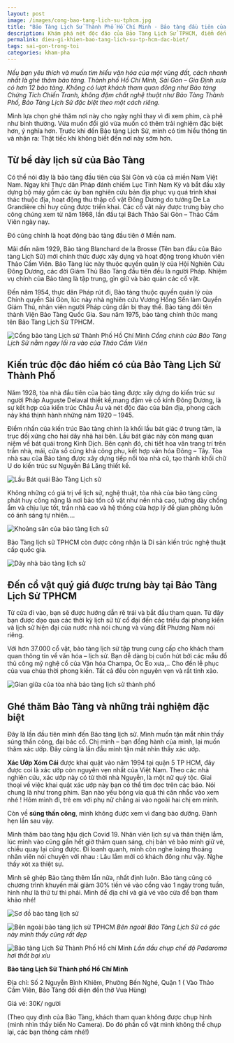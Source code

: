 ```yaml
---
layout: post
image: /images/cong-bao-tang-lich-su-tphcm.jpg
title: "Bảo Tàng Lịch Sử Thành Phố Hồ Chí Minh - Bảo tàng đầu tiên của miền Nam"
description: Khám phá nét độc đáo của Bảo Tàng Lịch Sử TPHCM, điểm đến lạ mà quen. Kinh nghiệm tham quan cũng như thông tin địa chỉ, giá vé và giờ mở của của Bảo Tàng.
permalink: dieu-gi-khien-bao-tang-lich-su-tp-hcm-dac-biet/
tags: sai-gon-trong-toi
categories: kham-pha
---
```


_Nếu bạn yêu thích và muốn tìm hiểu văn hóa của một vùng đất, cách nhanh nhất là ghé thăm bảo tàng. Thành phố Hồ Chí Minh, Sài Gòn – Gia Định xưa có hơn 12 bảo tàng. Không có lượt khách tham quan đông như Bảo tàng Chứng Tích Chiến Tranh, không đậm chất nghệ thuật như Bảo Tàng Thành Phố, Bảo Tàng Lịch Sử đặc biệt theo một cách riêng._

Mình lựa chọn ghé thăm nơi này cho ngày nghỉ thay vì đi xem phim, cà phê như bình thường. Vừa muốn đổi gió vừa muốn có thêm trải nghiệm đặc biệt hơn, ý nghĩa hơn. Trước khi đến Bảo tàng Lịch Sử, mình có tìm hiểu thông tin và nhận ra: Thật tiếc khi không biết đến nơi này sớm hơn.

## Từ bề dày lịch sử của Bảo Tàng

Có thể nói đây là bảo tàng đầu tiên của Sài Gòn và của cả miền Nam Việt Nam. Ngay khi Thực dân Pháp đánh chiếm Lục Tỉnh Nam Kỳ và bắt đầu xây dựng bộ máy gồm các ủy ban nghiên cứu bản địa phục vụ quá trình khai thác thuộc địa, hoạt động thu thập cổ vật Đông Dương do tướng De La Grandière chỉ huy cũng được triển khai. Các cổ vật này được trưng bày cho công chúng xem từ năm 1868, lần đầu tại Bách Thảo Sài Gòn – Thảo Cầm Viên ngày nay.

Đó cũng chính là hoạt động bảo tàng đầu tiên ở Miền nam.

Mãi đến năm 1929, Bảo tàng Blanchard de la Brosse (Tên ban đầu của Bảo tàng Lịch Sử) mới chính thức được xây dựng và hoạt động trong khuôn viên Thảo Cầm Viên. Bảo Tàng lúc này thuộc quyền quản lý của Hội Nghiên Cứu Đông Dương, các đời Giám Thủ Bảo Tàng đầu tiên đều là người Pháp. Nhiệm vụ chính của Bảo tàng là tập trung, gìn giữ và bảo quản các cổ vật.

Đến năm 1954, thực dân Pháp rút đi, Bảo tàng thuộc quyền quản lý của Chính quyền Sài Gòn, lúc này nhà nghiên cứu Vương Hồng Sển làm Quyền Giám Thủ, nhân viên người Pháp cũng dần bị thay thế. Bảo tàng đổi tên thành Viện Bảo Tàng Quốc Gia. Sau năm 1975, bảo tàng chính thức mang tên Bảo Tàng Lịch Sử TPHCM.
 
![Cổng bảo tàng Lịch sử Thành Phố Hồ Chí Minh](/images/bao-tang-lich-su-tphcm.jpg)
_Cổng chính của Bảo Tàng Lịch Sử nằm ngay lối ra vào của Thảo Cầm Viên_

## Kiến trúc độc đáo hiếm có của Bảo Tàng Lịch Sử Thành Phố

Năm 1928, tòa nhà đầu tiên của bảo tàng được xây dựng do kiến trúc sư người Pháp Auguste Delaval thiết kế,mang đậm vẻ cổ kính Đông Dương, là sự kết hợp của kiến trúc Châu Âu và nét độc đáo của bản địa, phong cách này khá thịnh hành những năm 1920 – 1945.

Điểm nhấn của kiến trúc Bảo tàng chính là khối lầu bát giác ở trung tâm, là trục đối xứng cho hai dãy nhà hai bên. Lầu bát giác này còn mang quan niệm về bát quái trong Kinh Dịch. Bên cạnh đó, chi tiết hoa văn trang trí trên trần nhà, mái, cửa sổ cũng khá công phu, kết hợp văn hóa Đông – Tây. Tòa nhà sau của Bảo tàng được xây dựng tiếp nối tòa nhà cũ, tạo thành khối chữ U do kiến trúc sư Nguyễn Bá Lăng thiết kế. 

![Lầu Bát quái Bảo Tàng Lịch sử ](/images/lau-bat-quai-Bao-tang-Lich-Su.jpg)

Không những có giá trị về lịch sử, nghệ thuật, tòa nhà của bảo tàng cũng phát huy công năng là nơi bảo tồn cổ vật như nền nhà cao, tường dày chống ẩm và chịu lực tốt, trần nhà cao và hệ thống cửa hợp lý để gian phòng luôn có ánh sáng tự nhiên….

![Khoảng sân của bảo tàng lịch sử](/images/khoang-san-bao-tang-lich-su.jpg)

Bảo Tàng lịch sử TPHCM còn được công nhận là Di sản kiến trúc nghệ thuật cấp quốc gia.

![Dãy nhà bảo tàng lịch sử](/images/day-nha-Bao-tang-Lich-Su.jpg)

## Đến cổ vật quý giá được trưng bày tại Bảo Tàng Lịch Sử TPHCM

Từ cửa đi vào, bạn sẽ được hướng dẫn rẽ trái và bắt đầu tham quan. Từ đây bạn được dạo qua các thời kỳ lịch sử từ cổ đại đến các triều đại phong kiến và lịch sử hiện đại của nước nhà nói chung và vùng đất Phương Nam nói riêng. 

Với hơn 37.000 cổ vật, bảo tàng lịch sử tập trung cung cấp cho khách tham quan thông tin về văn hóa – lịch sử. Bạn dễ dàng bị cuốn hút bởi các mẫu đồ thủ công mỹ nghệ cổ của Văn hóa Champa, Óc Eo xưa,.. Cho đến lễ phục của vua chúa thời phong kiến. Tất cả đều còn nguyên vẹn và rất tinh xảo. 
 
![Gian giữa của tòa nhà bảo tàng lịch sử thành phố](/images/cua-qua-gian-khac-bao-tang-lich-su-tphcm.jpg)

## Ghé thăm Bảo Tàng và những trải nghiệm đặc biệt

Đây là lần đầu tiên mình đến Bảo tàng lịch sử. Mình muốn tận mắt nhìn thấy súng thần công, đại bác cổ. Chị mình – bạn đồng hành của mình, lại muốn thăm xác ướp. Đây cũng là lần đầu mình tận mắt nhìn thấy xác ướp. 

**Xác Ướp Xóm Cái** được khai quật vào năm 1994 tại quận 5 TP HCM, đây được coi là xác ướp còn nguyên vẹn nhất của Việt Nam. Theo các nhà nghiên cứu, xác ướp này có từ thời nhà Nguyễn, là một nữ quý tộc. Giai thoại về việc khai quật xác ướp này bạn có thể tìm đọc trên các báo. Nói chung là như trong phim. Bạn nào yếu bóng vía quá thì cân nhắc vào xem nhé ! Hôm mình đi, trẻ em với phụ nữ chẳng ai vào ngoài hai chị em mình.

Còn về **súng thần công**, mình không được xem vì đang bảo dưỡng. Đành hẹn lần sau vậy.

Mình thăm bảo tàng hậu dịch Covid 19. Nhân viên lịch sự và thân thiện lắm, lúc mình vào cũng gần hết giờ thăm quan sáng, chị bán vé bảo mình giữ vé, chiều quay lại cũng được. Đi loanh quanh, mình còn nghe loáng thoáng nhân viên nói chuyện với nhau : Lâu lắm mới có khách đông như vậy. Nghe thấy xót xa thiệt sự. 

Mình sẽ ghép Bảo tàng thêm lần nữa, nhất định luôn. Bảo tàng cũng có chương trình khuyến mãi giảm 30% tiền vé vào cổng vào 1 ngày trong tuần, hình như là thứ tư thì phải. Mình để địa chỉ và giá vé vào cửa để bạn tham khảo nhé!

![Sơ đồ bảo tàng lịch sử](/images/so-do-Bao-tang-lich-su-tpchm.jpg)

![Bên ngoài bảo tàng lịch sử TPHCM](/images/ben-ngoai-bao-tang-lich-su-tphcm.jpg)
_Bên ngoài Bảo Tàng Lịch Sử có góc này mình thấy cũng rất đẹp_
 
![Bảo tàng Lịch Sử Thành Phố Hồ chí Minh](/images/bao-tang-lich-su-tphcm-panaroma.jpg)
_Lần đầu chụp chế độ Padaroma hơi thất bại xíu_

**Bảo tàng Lịch Sử Thành phố Hồ Chí Minh**

Địa chỉ: Số 2 Nguyễn Bỉnh Khiêm, Phường Bến Nghé, Quận 1 ( Vào Thảo Cầm Viên, Bảo Tàng đối diện đền thờ Vua Hùng)

Giá vé: 30K/ người 

(Theo quy định của Bảo Tàng, khách tham quan không được chụp hình (mình nhìn thấy biển No Camera). Do đó phần cổ vật mình không thể chụp lại, các bạn thông cảm nhé!)
